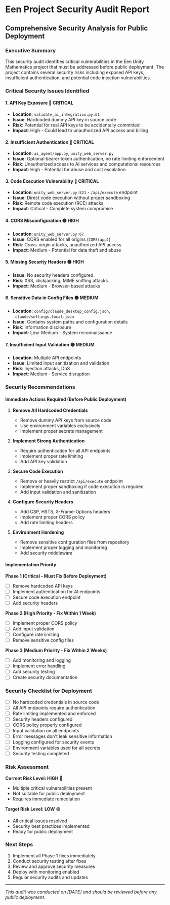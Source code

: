 # Een Project Security Audit Report
## Comprehensive Security Analysis for Public Deployment

### Executive Summary
This security audit identifies critical vulnerabilities in the Een Unity Mathematics project that must be addressed before public deployment. The project contains several security risks including exposed API keys, insufficient authentication, and potential code injection vulnerabilities.

### Critical Security Issues Identified

#### 1. **API Key Exposure** 🔴 CRITICAL
- **Location**: `validate_ai_integration.py:61`
- **Issue**: Hardcoded dummy API key in source code
- **Risk**: Potential for real API keys to be accidentally committed
- **Impact**: High - Could lead to unauthorized API access and billing

#### 2. **Insufficient Authentication** 🔴 CRITICAL
- **Location**: `ai_agent/app.py`, `unity_web_server.py`
- **Issue**: Optional bearer token authentication, no rate limiting enforcement
- **Risk**: Unauthorized access to AI services and computational resources
- **Impact**: High - Potential for abuse and cost escalation

#### 3. **Code Execution Vulnerability** 🔴 CRITICAL
- **Location**: `unity_web_server.py:521` - `/api/execute` endpoint
- **Issue**: Direct code execution without proper sandboxing
- **Risk**: Remote code execution (RCE) attacks
- **Impact**: Critical - Complete system compromise

#### 4. **CORS Misconfiguration** 🟡 HIGH
- **Location**: `unity_web_server.py:67`
- **Issue**: CORS enabled for all origins (`CORS(app)`)
- **Risk**: Cross-origin attacks, unauthorized API access
- **Impact**: Medium - Potential for data theft and abuse

#### 5. **Missing Security Headers** 🟡 HIGH
- **Issue**: No security headers configured
- **Risk**: XSS, clickjacking, MIME sniffing attacks
- **Impact**: Medium - Browser-based attacks

#### 6. **Sensitive Data in Config Files** 🟡 MEDIUM
- **Location**: `config/claude_desktop_config.json`, `.claude/settings.local.json`
- **Issue**: Contains system paths and configuration details
- **Risk**: Information disclosure
- **Impact**: Low-Medium - System reconnaissance

#### 7. **Insufficient Input Validation** 🟡 MEDIUM
- **Location**: Multiple API endpoints
- **Issue**: Limited input sanitization and validation
- **Risk**: Injection attacks, DoS
- **Impact**: Medium - Service disruption

### Security Recommendations

#### Immediate Actions Required (Before Public Deployment)

1. **Remove All Hardcoded Credentials**
   - Remove dummy API keys from source code
   - Use environment variables exclusively
   - Implement proper secrets management

2. **Implement Strong Authentication**
   - Require authentication for all API endpoints
   - Implement proper rate limiting
   - Add API key validation

3. **Secure Code Execution**
   - Remove or heavily restrict `/api/execute` endpoint
   - Implement proper sandboxing if code execution is required
   - Add input validation and sanitization

4. **Configure Security Headers**
   - Add CSP, HSTS, X-Frame-Options headers
   - Implement proper CORS policy
   - Add rate limiting headers

5. **Environment Hardening**
   - Remove sensitive configuration files from repository
   - Implement proper logging and monitoring
   - Add security middleware

#### Implementation Priority

**Phase 1 (Critical - Must Fix Before Deployment)**
- [ ] Remove hardcoded API keys
- [ ] Implement authentication for AI endpoints
- [ ] Secure code execution endpoint
- [ ] Add security headers

**Phase 2 (High Priority - Fix Within 1 Week)**
- [ ] Implement proper CORS policy
- [ ] Add input validation
- [ ] Configure rate limiting
- [ ] Remove sensitive config files

**Phase 3 (Medium Priority - Fix Within 2 Weeks)**
- [ ] Add monitoring and logging
- [ ] Implement error handling
- [ ] Add security testing
- [ ] Create security documentation

### Security Checklist for Deployment

- [ ] No hardcoded credentials in source code
- [ ] All API endpoints require authentication
- [ ] Rate limiting implemented and enforced
- [ ] Security headers configured
- [ ] CORS policy properly configured
- [ ] Input validation on all endpoints
- [ ] Error messages don't leak sensitive information
- [ ] Logging configured for security events
- [ ] Environment variables used for all secrets
- [ ] Security testing completed

### Risk Assessment

**Current Risk Level: HIGH** 🔴
- Multiple critical vulnerabilities present
- Not suitable for public deployment
- Requires immediate remediation

**Target Risk Level: LOW** 🟢
- All critical issues resolved
- Security best practices implemented
- Ready for public deployment

### Next Steps

1. Implement all Phase 1 fixes immediately
2. Conduct security testing after fixes
3. Review and approve security measures
4. Deploy with monitoring enabled
5. Regular security audits and updates

---

*This audit was conducted on [DATE] and should be reviewed before any public deployment.* 
